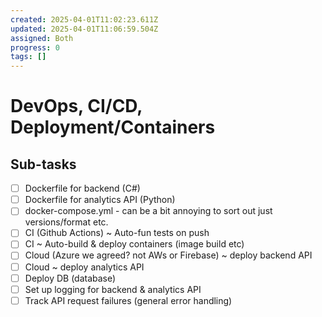 ```yaml
---
created: 2025-04-01T11:02:23.611Z
updated: 2025-04-01T11:06:59.504Z
assigned: Both
progress: 0
tags: []
---
```


# DevOps, CI/CD, Deployment/Containers

## Sub-tasks

- [ ] Dockerfile for backend (C#)
- [ ] Dockerfile for analytics API (Python)
- [ ] docker-compose.yml - can be a bit annoying to sort out just versions/format etc.
- [ ] CI (Github Actions) ~ Auto-fun tests on push
- [ ] CI ~ Auto-build & deploy containers (image build etc)
- [ ] Cloud (Azure we agreed? not AWs or Firebase) ~ deploy backend API
- [ ] Cloud ~ deploy analytics API
- [ ] Deploy DB (database)
- [ ] Set up logging for backend & analytics API
- [ ] Track API request failures (general error handling)
